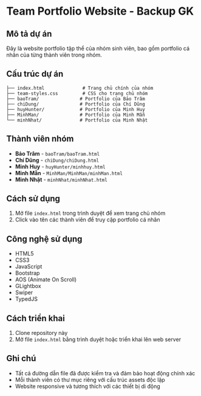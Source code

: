 # Team Portfolio Website - Backup GK

## Mô tả dự án
Đây là website portfolio tập thể của nhóm sinh viên, bao gồm portfolio cá nhân của từng thành viên trong nhóm.

## Cấu trúc dự án
```
├── index.html              # Trang chủ chính của nhóm
├── team-styles.css         # CSS cho trang chủ nhóm
├── baoTram/               # Portfolio của Bảo Trâm
├── chiDung/               # Portfolio của Chí Dũng
├── huyHunter/             # Portfolio của Minh Huy
├── MinhMan/               # Portfolio của Minh Mẫn
└── minhNhat/              # Portfolio của Minh Nhật
```

## Thành viên nhóm
- **Bảo Trâm** - `baoTram/baoTram.html`
- **Chí Dũng** - `chiDung/chiDung.html`
- **Minh Huy** - `huyHunter/minhhuy.html`
- **Minh Mẫn** - `MinhMan/MinhMan/minhMan.html`
- **Minh Nhật** - `minhNhat/minhNhat.html`

## Cách sử dụng
1. Mở file `index.html` trong trình duyệt để xem trang chủ nhóm
2. Click vào tên các thành viên để truy cập portfolio cá nhân

## Công nghệ sử dụng
- HTML5
- CSS3
- JavaScript
- Bootstrap
- AOS (Animate On Scroll)
- GLightbox
- Swiper
- TypedJS

## Cách triển khai
1. Clone repository này
2. Mở file `index.html` bằng trình duyệt hoặc triển khai lên web server

## Ghi chú
- Tất cả đường dẫn file đã được kiểm tra và đảm bảo hoạt động chính xác
- Mỗi thành viên có thư mục riêng với cấu trúc assets độc lập
- Website responsive và tương thích với các thiết bị di động